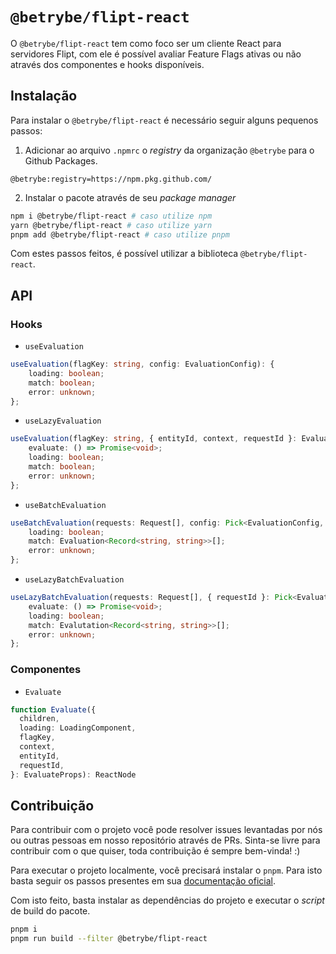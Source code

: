 # `@betrybe/flipt-react`

O `@betrybe/flipt-react` tem como foco ser um cliente React para servidores Flipt, com ele é possível avaliar Feature Flags ativas ou não através dos componentes e hooks disponíveis.

## Instalação

Para instalar o `@betrybe/flipt-react` é necessário seguir alguns pequenos passos:

1. Adicionar ao arquivo `.npmrc` o _registry_ da organização `@betrybe` para o Github Packages.
```
@betrybe:registry=https://npm.pkg.github.com/
```
2. Instalar o pacote através de seu _package manager_
```bash
npm i @betrybe/flipt-react # caso utilize npm
yarn @betrybe/flipt-react # caso utilize yarn
pnpm add @betrybe/flipt-react # caso utilize pnpm
```

Com estes passos feitos, é possível utilizar a biblioteca `@betrybe/flipt-react`.

## API

### Hooks

- `useEvaluation`

```typescript
useEvaluation(flagKey: string, config: EvaluationConfig): {
    loading: boolean;
    match: boolean;
    error: unknown;
};
```

- `useLazyEvaluation`

```typescript
useEvaluation(flagKey: string, { entityId, context, requestId }: EvaluationConfig): {
    evaluate: () => Promise<void>;
    loading: boolean;
    match: boolean;
    error: unknown;
};
```

- `useBatchEvaluation`

```typescript
useBatchEvaluation(requests: Request[], config: Pick<EvaluationConfig, 'requestId'>): {
    loading: boolean;
    match: Evaluation<Record<string, string>>[];
    error: unknown;
};
```

- `useLazyBatchEvaluation`

```typescript
useLazyBatchEvaluation(requests: Request[], { requestId }: Pick<EvaluationConfig, 'requestId'>): {
    evaluate: () => Promise<void>;
    loading: boolean;
    match: Evalutation<Record<string, string>>[];
    error: unknown;
};
```




### Componentes

- `Evaluate`

```typescript
function Evaluate({
  children,
  loading: LoadingComponent,
  flagKey,
  context,
  entityId,
  requestId,
}: EvaluateProps): ReactNode
```

## Contribuição

Para contribuir com o projeto você pode resolver issues levantadas por nós ou outras pessoas em nosso repositório através de PRs. Sinta-se livre para contribuir com o que quiser, toda contribuição é sempre bem-vinda! :)

Para executar o projeto localmente, você precisará instalar o `pnpm`. Para isto basta seguir os passos presentes em sua [documentação oficial](https://pnpm.io/installation).

Com isto feito, basta instalar as dependências do projeto e executar o _script_ de build do pacote.

```bash
pnpm i
pnpm run build --filter @betrybe/flipt-react
```